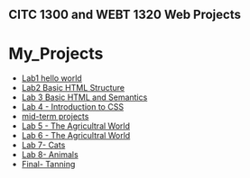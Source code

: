 ## CITC 1300 and WEBT 1320 Web Projects
<h1>My_Projects</h1>

<ul>
<li><a href="lab1/index.html" target="_blank">Lab1 hello world</a></li>
<li><a href="Lab 2/Index.html" target="_blank">Lab2 Basic HTML Structure </a></li>
<li><a href="Lab 3/Index.html" target="_blank">Lab 3 Basic HTML and Semantics</a></li>
<li><a href="Lab 4/Index.html" target="_blank">Lab 4 - Introduction to CSS</a></li> 
<li><a href="midterm/Index.html" target="_blank">mid-term projects</a></li> 
<li><a href="Lab 5/index.html" target="_blank">Lab 5 - The Agricultral World</a></li> 
<li><a href="Lab 6/index.html" target="_blank">Lab 6 - The Agricultral World</a></li>
<li><a href="Lab 7/index.html" target="_blank">Lab 7- Cats</a></li>
<li><a href="Lab 8/index.html" target="_blank">Lab 8- Animals</a></li>
<li><a href="Final Project/index.html" target="_blank">Final- Tanning</a></li>

</ul>


